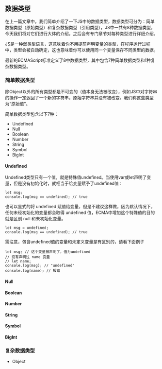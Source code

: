 ## 数据类型
在上一篇文章中，我们简单介绍了一下JS中的数据类型，数据类型可分为：简单数据类型（原始类型）和复杂数据类型（引用类型），JS中一共有8种数据类型，今天我们将对它们进行大体的介绍，之后会有专门章节对每种类型进行详细介绍。

JS是一种弱类型语言，这意味着你不用提前声明变量的类型，在程序运行过程中，类型会被自动确定，这也意味着你可以使用同一个变量保存不同类型的数据。

最新的ECMAScript标准定义了8中数据类型，其中包含7种简单数据类型和1种复杂数据类型。

### 简单数据类型

除Object以外的所有类型都是不可变的（值本身无法被改变），例如JS中对字符串的操作一定返回了一个新的字符串，原始字符串并没有被改变。我们称这些类型为“原始值”。

简单数据类型包含以下7种：
* Undefined
* Null
* Boolean
* Number
* String
* Symbol
* BigInt

#### Undefined

Undefined类型只有一个值，就是特殊值undefined。当使用var或let声明了变量，但是没有初始化时，就相当于给变量赋予了undefined值：
```
let msg;
console.log(msg == undefined); // true
```
也可以显式的将 undefined 赋值给变量，但是不建议这样做，因为默认情况下，任何未经初始化的变量都会取得 undefined 值，ECMA中增加这个特殊值的目的就是区别 null 和未初始化变量。
```
let msg = undefined;
console.log(msg == undefined); // true
```
需注意，包含undefined值的变量和未定义变量是有区别的，请看下面例子
```
let msg; // 这个变量被声明了，值为undefined
// 没有声明过 name 变量
// let name;
console.log(msg); // "undefined"
console.log(name); // 报错
```

#### Null
#### Boolean
#### Number
#### String
#### Symbol
#### BigInt
### 复杂数据类型
* Object